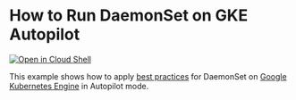 # How to Run DaemonSet on GKE Autopilot

[![Open in Cloud Shell](https://gstatic.com/cloudssh/images/open-btn.svg)](https://ssh.cloud.google.com/cloudshell/editor?cloudshell_git_repo=https://github.com/GoogleCloudPlatform/kubernetes-engine-samples&cloudshell_workspace=autopilot/daemonset-best-practices)

This example shows how to apply [best practices](https://cloud.google.com/kubernetes-engine/docs/how-to/deploying-workloads-overview#autopilot-ds-best-practices) for DaemonSet on [Google Kubernetes Engine](https://cloud.google.com/kubernetes-engine) in Autopilot mode.
